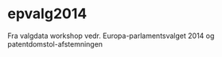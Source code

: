 epvalg2014
==========

Fra valgdata workshop vedr. Europa-parlamentsvalget 2014 og patentdomstol-afstemningen
